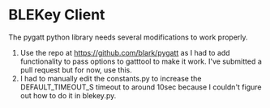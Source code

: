 BLEKey Client
=============

The pygatt python library needs several modifications to work properly.

1. Use the repo at https://github.com/blark/pygatt as I had to add functionality to pass options to gatttool to make it work. I've submitted a pull request but for now, use this.
2. I had to manually edit the constants.py to increase the DEFAULT_TIMEOUT_S timeout to around 10sec because I couldn't figure out how to do it in blekey.py. 

